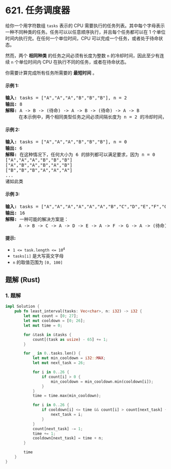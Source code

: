 # 621. 任务调度器
给你一个用字符数组 `tasks` 表示的 CPU 需要执行的任务列表。其中每个字母表示一种不同种类的任务。任务可以以任意顺序执行，并且每个任务都可以在 1 个单位时间内执行完。在任何一个单位时间，CPU 可以完成一个任务，或者处于待命状态。

然而，两个 **相同种类** 的任务之间必须有长度为整数 `n` 的冷却时间，因此至少有连续 `n` 个单位时间内 CPU 在执行不同的任务，或者在待命状态。

你需要计算完成所有任务所需要的 **最短时间** 。

#### 示例 1:
<pre>
<strong>输入:</strong> tasks = ["A","A","A","B","B","B"], n = 2
<strong>输出:</strong> 8
<strong>解释:</strong> A -> B -> (待命) -> A -> B -> (待命) -> A -> B
     在本示例中，两个相同类型任务之间必须间隔长度为 n = 2 的冷却时间，而执行一个任务只需要一个单位时间，所以中间出现了（待命）状态。
</pre>

#### 示例 2:
<pre>
<strong>输入:</strong> tasks = ["A","A","A","B","B","B"], n = 0
<strong>输出:</strong> 6
<strong>解释:</strong> 在这种情况下，任何大小为 6 的排列都可以满足要求，因为 n = 0
["A","A","A","B","B","B"]
["A","B","A","B","A","B"]
["B","B","B","A","A","A"]
...
诸如此类
</pre>

#### 示例 3:
<pre>
<strong>输入:</strong> tasks = ["A","A","A","A","A","A","B","C","D","E","F","G"], n = 2
<strong>输出:</strong> 16
<strong>解释:</strong> 一种可能的解决方案是：
     A -> B -> C -> A -> D -> E -> A -> F -> G -> A -> (待命) -> (待命) -> A -> (待命) -> (待命) -> A
</pre>

#### 提示:
* <code>1 <= task.length <= 10<sup>4</sup></code>
* `tasks[i]` 是大写英文字母
* `n` 的取值范围为 `[0, 100]`

## 题解 (Rust)

### 1. 题解
```Rust
impl Solution {
    pub fn least_interval(tasks: Vec<char>, n: i32) -> i32 {
        let mut count = [0; 27];
        let mut cooldown = [0; 26];
        let mut time = 0;

        for &task in &tasks {
            count[(task as usize) - 65] += 1;
        }

        for _ in 0..tasks.len() {
            let mut min_cooldown = i32::MAX;
            let mut next_task = 26;

            for i in 0..26 {
                if count[i] > 0 {
                    min_cooldown = min_cooldown.min(cooldown[i]);
                }
            }
            time = time.max(min_cooldown);

            for i in 0..26 {
                if cooldown[i] <= time && count[i] > count[next_task] {
                    next_task = i;
                }
            }
            count[next_task] -= 1;
            time += 1;
            cooldown[next_task] = time + n;
        }

        time
    }
}
```
